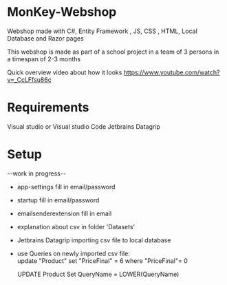 # MonKey-Webshop
Webshop made with C#, Entity Framework , JS, CSS , HTML, Local Database and Razor pages

This webshop is made as part of a school project in a team of 3 persons in a timespan of 2-3 months

Quick overview video about how it looks
https://www.youtube.com/watch?v=_CcLFfsu86c

<h1> Requirements </h1>
Visual studio or Visual studio Code
Jetbrains Datagrip

<h1> Setup </h1>
--work in progress--

- app-settings fill in email/password
- startup fill in email/password
- emailsenderextension fill in email
- explanation about csv in folder 'Datasets'
- Jetbrains Datagrip importing csv file to local database
- use Queries on newly imported csv file:  
  update "Product" set "PriceFinal" = 6
  where "PriceFinal"= 0
  
  UPDATE Product Set QueryName = LOWER(QueryName) 
  
  
